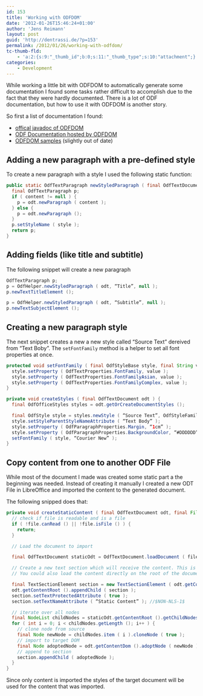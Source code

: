 ```yaml
---
id: 153
title: 'Working with ODFDOM'
date: '2012-01-26T15:46:24+01:00'
author: 'Jens Reimann'
layout: post
guid: 'http://dentrassi.de/?p=153'
permalink: /2012/01/26/working-with-odfdom/
tc-thumb-fld:
    - 'a:2:{s:9:"_thumb_id";b:0;s:11:"_thumb_type";s:10:"attachment";}'
categories:
    - Development
---
```


While working a little bit with ODFDOM to automatically generate some documentation I found some tasks rather difficult to accomplish due to the fact that they were hardly documented. There is a lot of ODF documentation, but how to use it with ODFDOM is another story.

<!-- more -->

So first a list of documentation I found:

- [offical javadoc of ODFDOM](http://odfdom.odftoolkit.org/0.8.7/odfdom/apidocs/)
- [ODF Documentation hosted by ODFDOM](http://odfdom.odftoolkit.org/0.8.7/odfdom/apidocs/doc-files/OpenDocument-v1.2-cd05-part1.html)
- [ODFDOM samples](http://www.langintro.com/odfdom_tutorials/) (slightly out of date)

## Adding a new paragraph with a pre-defined style

To create a new paragraph with a style I used the following static function:

```java  
public static OdfTextParagraph newStyledParagraph ( final OdfTextDocument odt, final String style, final String content ) throws Exception {
  final OdfTextParagraph p;
  if ( content != null ) {
    p = odt.newParagraph ( content );
  } else {
    p = odt.newParagraph ();
  }
  p.setStyleName ( style );
  return p;
}
```

## Adding fields (like title and subtitle)

The following snippet will create a new paragraph

```java
OdfTextParagraph p;
p = OdfHelper.newStyledParagraph ( odt, “Title”, null );
p.newTextTitleElement ();

p = OdfHelper.newStyledParagraph ( odt, “Subtitle”, null );
p.newTextSubjectElement ();
```

## Creating a new paragraph style

The next snippet creates a new a new style called “Source Text” dereived from “Text Boby”. The `setFontFamily` method is a helper to set all font properties at once.

```java
protected void setFontFamily ( final OdfStyleBase style, final String value ) {
  style.setProperty ( OdfTextProperties.FontFamily, value );
  style.setProperty ( OdfTextProperties.FontFamilyAsian, value );
  style.setProperty ( OdfTextProperties.FontFamilyComplex, value );
}

private void createStyles ( final OdfTextDocument odt ) {
  final OdfOfficeStyles styles = odt.getOrCreateDocumentStyles ();

  final OdfStyle style = styles.newStyle ( “Source Text”, OdfStyleFamily.Paragraph );
  style.setStyleParentStyleNameAttribute ( “Text Body” );
  style.setProperty ( OdfParagraphProperties.Margin, “1cm” );
  style.setProperty ( OdfParagraphProperties.BackgroundColor, “#DDDDDD” );
  setFontFamily ( style, “Courier New” );
}
```

## Copy content from one to another ODF File

While most of the document I made was created some static part a the beginning was needed. Instead of creating it manually I created a new ODT File in LibreOffice and imported the content to the generated document.

The following snipped does that:  

```java
private void createStaticContent ( final OdfTextDocument odt, final File file ) throws Exception {
  // check if file is readable and is a file
  if ( !file.canRead () || !file.isFile () ) {
    return;
  }

  // Load the document to import

  final OdfTextDocument staticOdt = OdfTextDocument.loadDocument ( file );

  // Create a new text section which will receive the content. This is optional.
  // You could also load the content directly on the root of the document

  final TextSectionElement section = new TextSectionElement ( odt.getContentDom () );
  odt.getContentRoot ().appendChild ( section );
  section.setTextProtectedAttribute ( true );
  section.setTextNameAttribute ( “Static Content” ); //$NON-NLS-1$

  // iterate over all nodes
  final NodeList childNodes = staticOdt.getContentRoot ().getChildNodes ();
  for ( int i = 0; i < childNodes.getLength (); i++ ) {
    // clone node from source
    final Node newNode = childNodes.item ( i ).cloneNode ( true );
    // import to target DOM
    final Node adoptedNode = odt.getContentDom ().adoptNode ( newNode );
    // append to section
    section.appendChild ( adoptedNode );
  }
}
```

Since only content is imported the styles of the target document will be used for the content that was imported.
